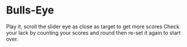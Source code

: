 # Bulls-Eye
Play it, scroll the slider eye as close as target to get more scores
Check your lack by counting your scores and round then re-set it again to start over.
